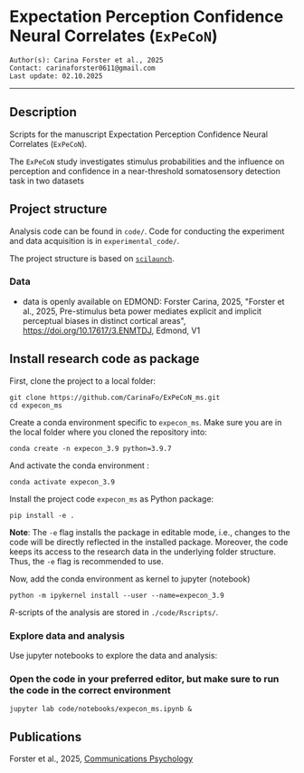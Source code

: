 # Expectation Perception Confidence Neural Correlates (`ExPeCoN`)

    Author(s): Carina Forster et al., 2025
    Contact: carinaforster0611@gmail.com
    Last update: 02.10.2025
***

## Description

Scripts for the manuscript Expectation Perception Confidence Neural Correlates (`ExPeCoN`).

The `ExPeCoN` study investigates stimulus probabilities and the influence on perception and confidence in a
near-threshold somatosensory detection task in two datasets

## Project structure

Analysis code can be found in `code/`.
Code for conducting the experiment and data acquisition is in `experimental_code/`.


The project structure is based on [`scilaunch`](https://github.com/SHEscher/scilaunch).

### Data

* data is openly available on EDMOND: Forster Carina, 2025, "Forster et al., 2025, Pre-stimulus beta power mediates explicit and implicit perceptual biases in distinct cortical areas", https://doi.org/10.17617/3.ENMTDJ, Edmond, V1


## Install research code as package

First, clone the project to a local folder:

```shell
git clone https://github.com/CarinaFo/ExPeCoN_ms.git
cd expecon_ms
```

Create a conda environment specific to `expecon_ms`.
Make sure you are in the local folder where you cloned the repository into:

```shell
conda create -n expecon_3.9 python=3.9.7
```

And activate the conda environment :

```shell
conda activate expecon_3.9
```

Install the project code `expecon_ms` as Python package:

```shell
pip install -e .
```

**Note**: The `-e` flag installs the package in editable mode,
i.e., changes to the code will be directly reflected in the installed package.
Moreover, the code keeps its access to the research data in the underlying folder structure.
Thus, the `-e` flag is recommended to use.


Now, add the conda environment as kernel to jupyter (notebook)

```shell
python -m ipykernel install --user --name=expecon_3.9
```

*R*-scripts of the analysis are stored in `./code/Rscripts/`.

### Explore data and analysis

Use jupyter notebooks to explore the data and analysis:

### Open the code in your preferred editor, but make sure to run the code in the correct environment

```shell
jupyter lab code/notebooks/expecon_ms.ipynb &
```

## Publications

Forster et al., 2025, [Communications Psychology](https://www.nature.com/articles/s44271-025-00265-y)
 